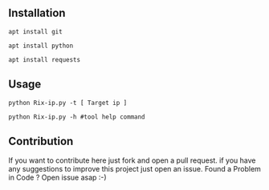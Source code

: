 ## Installation
```
apt install git
```
```
apt install python
```
```
apt install requests
```			
## Usage
```
python Rix-ip.py -t [ Target ip ]
```
```
python Rix-ip.py -h #tool help command
```

## Contribution

If you want to contribute here 
just fork and open a pull request. 
if you have any suggestions to improve this project 
just open an issue.
Found a Problem in Code ?
Open issue asap :-)
